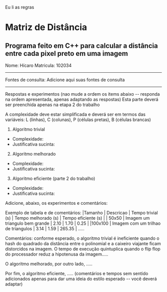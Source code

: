 Eu li as regras
# Matriz de Distância
## Programa feito em C++ para calcular a distância entre cada pixel preto em uma imagem

Nome: Hícaro
Matricula: 102034

------------------------------------------------------------------
Fontes de consulta: Adicione aqui suas fontes de consulta



------------------------------------------------------------------
Respostas e experimentos (nao mude a ordem os items abaixo -- responda na ordem apresentada, apenas adaptando as respostas)
Esta parte deverá ser preenchida apenas na etapa 2 do trabalho

A complexidade deve estar simplificada e deverá ser em termos das variáveis: L (linhas), C (colunas), P (células pretas), B (células brancas)

1) Algoritmo trivial
- Complexidade:
- Justificativa sucinta:

2) Algoritmo melhorado
- Complexidade:
- Justificativa sucinta:

3) Algoritmo eficiente (parte 2 do trabalho)
- Complexidade:
- Justificativa sucinta:

Adicione, abaixo, os experimentos e comentários:

Exemplo de tabela e de comentários:
|Tamanho  | Descricao                            | Tempo trivial (s) | Tempo melhorado (s) | Tempo eficiente (s) |
|  50x50  | Imagem um triangulo bem grande       |             2.10  |                1.70 |                0.25 |
|100x100  | Imagem com um trilhao de triangulos  |             3.14  |                1.59 |              265.35 |
.....

Comentários: conforme esperado, o algoritmo trivial é ineficiente quando o hash do quadrado
da distância entre o polinomial e a caixeiro viajante ficam distorcidos na imagem. O tempo de
execução quintuplica quando o flip flop do processador reduz a hipotenusa da imagem.....


O algoritmo melhorado, por outro lado, .....

Por fim, o algoritmo eficiente, .....
(comentários e tempos sem sentido adicionados apenas para dar uma ideia do estilo esperado -- você deverá adaptar)



